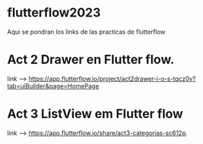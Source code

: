 # flutterflow2023
Aqui se pondran los links de las practicas de flutterflow

# Act 2 Drawer en Flutter flow.
link --> https://app.flutterflow.io/project/act2drawer-i-o-s-tqcz0v?tab=uiBuilder&page=HomePage

# Act 3 ListView em Flutter flow
link --> https://app.flutterflow.io/share/act3-categorias-sc612p.
